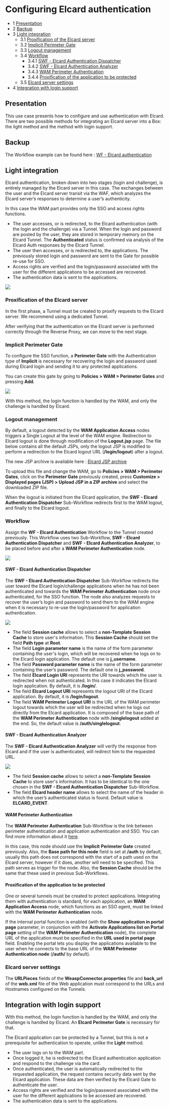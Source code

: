 Configuring Elcard authentication
=================================

* 1 [Presentation](#presentation)
* 2 [Backup](#backup)
* 3 [Light integration](#light-integration)
    * 3.1 [Proxification of the Elcard server](#proxification-of-the-elcard-server)
    * 3.2 [Implicit Perimeter Gate](#implicit-perimeter-gate)
    * 3.3 [Logout management](#logout-management)
    * 3.4 [Workflow](#workflow)
        * 3.4.1 [SWF - Elcard Authentication Dispatcher](#swf-elcard-authentication-dispatcher)
        * 3.4.2 [SWF - Elcard Authentication Analyzer](#swf-elcard-authentication-analyzer)
        * 3.4.3 [WAM Perimeter Authentication](#wam-perimeter-authentication)
        * 3.4.4 [Proxification of the application to be protected](#proxification-of-the-application-to-be-protected)
    * 3.5 [Elcard server settings](#elcard-server-settings)
* 4 [Integration with login support](#integration-with-login-support)

Presentation
------------

This use case presents how to configure and use authentication with Elcard. There are two possible methods for integrating an Elcard server into a Box: the light method and the method with login support.

Backup
------

The Workflow example can be found here : [WF - Elcard authentication](./backup/WF%20-%20Elcard%20authentication.backup)

Light integration
-----------------

Elcard authentication, broken down into two stages (login and challenge), is entirely managed by the Elcard server in this case. The exchanges between the user and the Elcard server transit via the WAF, which analyzes the Elcard server’s responses to determine a user’s authenticity.

In this case the WAM part provides only the SSO and access rights functions.

* The user accesses, or is redirected, to the Elcard authentication (with the login and the challenge) via a Tunnel. When the login and password are posted by the user, they are stored in temporary memory on the Elcard Tunnel. The **Authenticated** status is confirmed via analysis of the Elcard Auth responses by the Elcard Tunnel.
* The user then accesses, or is redirected to, the applications. The previously stored login and password are sent to the Gate for possible re-use for SSO.
* Access rights are verified and the login/password associated with the user for the different applications to be accessed are recovered.
* The authentication data is sent to the applications.

![](./attachments/elcardi-suitev5lightintegration.png)

### Proxification of the Elcard server

In the first phase, a Tunnel must be created to proxify requests to the Elcard server. We recommend using a dedicated Tunnel.

After verifying that the authentication on the Elcard server is performed correctly through the Reverse Proxy, we can move to the next stage.

### Implicit Perimeter Gate

To configure the SSO function, a **Perimeter Gate** with the Authentication type of **Implicit** is necessary for recovering the login and password used during Elcard login and sending it to any protected applications.

You can create this gate by going to **Policies > WAM > Perimeter Gates** and pressing **Add**.

![](./attachments/elcard_implicit_gate.png)

With this method, the login function is handled by the WAM, and only the challenge is handled by Elcard.

### Logout management

By default, a logout detected by the **WAM Application Access** nodes triggers a Single Logout at the level of the WAM engine. Redirection to Elcard logout is done through modification of the **Logout.jsp** page. The file below contains all the default JSPs, only the logout JSP is modified to perform a redirection to the Elcard logout URL (**/login/logout**) after a logout.

The new JSP archive is available here : [Elcard JSP archive](./backup/Elcard%20JSP.zip)

To upload this file and change the WAM, go to **Policies > WAM > Perimeter Gates**, click on the **Perimeter Gate** previously created, press **Customize > Displayed pages (JSP) > Upload JSP in a ZIP archive** and select the downloaded ZIP file.

When the logout is initiated from the Elcard application, the **SWF - Elcard Authentication Dispatcher** Sub-Workflow redirects first to the WAM logout, and finally to the Elcard logout.

### Workflow

Assign the **WF - Elcard Authentication** Workflow to the Tunnel created previously. This Workflow uses two Sub-Workflow, **SWF - Elcard Authentication Dispatcher** and **SWF - Elcard Authentication Analyzer**, to be placed before and after a **WAM Perimeter Authentication** node.

![](./attachments/workflow.png)

#### SWF - Elcard Authentication Dispatcher

The **SWF - Elcard Authentication Dispatcher** Sub-Workflow redirects the user toward the Elcard login/challenge applications when he has not been authenticated and towards the **WAM Perimeter Authentication** node once authenticated, for the SSO function. The node also analyzes requests to recover the user’s login and password to send them to the WAM engine when it is necessary to re-use the login/password for application authentication.

![](./attachments/settings1.png)

* The field **Session cache** allows to select a **non-Template** **Session Cache** to store user's information. This **Session Cache** should set the field **Path type** at **Root**.
* The field **Login parameter name** is the name of the form parameter containing the user's login, which will be recovered when he logs on to the Elcard login application. The default one is **j_username**.
* The field **Password parameter name** is the name of the form parameter containing the user’s password. The default one is **j_password**.
* The field **Elcard Login URI** represents the URI towards which the user is redirected when not authenticated. In this case it indicates the Elcard login application. By default, it is **/login/**.
* The field **Elcard Logout URI** represents the logout URI of the Elcard application. By default, it is **/login/logout**.
* The field **WAM Perimeter Logout URI** is the URL of the WAM perimeter logout towards which the user will be redirected when he logs out directly from the Elcard application. It is composed of the base path of the **WAM Perimeter Authentication** node with **/singlelogout** added at the end. So, the default value is **/auth/singlelogout**.

#### SWF - Elcard Authentication Analyzer

The **SWF - Elcard Authentication Analyzer** will verify the response from Elcard and if the user is authenticated, will redirect him to the requested URL.

![](./attachments/settings2.png)

* The field **Session cache** allows to select a **non-Template** **Session Cache** to store user's information. It has to be identical to the one chosen in the **SWF - Elcard Authentication Dispatcher** Sub-Workflow.
* The field **Elcard header name** allows to select the name of the header in which the user’s authenticated status is found. Default value is **ELCARD_EVENT**.

#### WAM Perimeter Authentication

The **WAM Perimeter Authentication** Sub-Workflow is the link between perimeter authentication and application authentication and SSO. You can find more information about it [here](./Setting%20up%20a%20perimeter%20authentication%20(SSO)).

In this case, this node should use the **Implicit** **Perimeter Gate** created previously. Also, the **Base path for this node** field is set at **/auth** by default, usually this path does not correspond with the start of a path used on the Elcard server, however if it does, another will need to be specified. This path serves as trigger for the node. Also, the **Session Cache** should be the same that these used in previous Sub-Workflows.

#### Proxification of the application to be protected

One or several tunnels must be created to protect applications. Integrating them with authentication is standard, for each application, an **WAM Application Access** node, which functions as an SSO agent, must be linked with the **WAM Perimeter Authentication** node.

If the internal portal function is enabled (with the **Show application in portal page** parameter, in conjunction with the **Activate Applications list on Portal page** setting of the **WAM Perimeter Authentication** node), the complete URL of the application must be specified in the **URL used in portal page** field. Enabling the portal lets you display the applications available to the user when he connects to the base URL of the **WAM Perimeter Authentication node** (**/auth/** by default).

### Elcard server settings

The **URLPieces** fields of the **WeaspConnector.properties** file and **back_url** of the **web.xml** file of the Web application must correspond to the URLs and Hostnames configured on the Tunnels.

Integration with login support
------------------------------

With this method, the login function is handled by the WAM, and only the challenge is handled by Elcard. An **Elcard** **Perimeter Gate** is necessary for that.

The Elcard application can be protected by a Tunnel, but this is not a prerequisite for authentication to operate, unlike the **Light** method.

* The user logs on to the WAM part.
* Once logged it, he is redirected to the Elcard authentication application and respond to the challenge via the card.
* Once authenticated, the user is automatically redirected to the requested application, the request contains security data sent by the Elcard application. These data are then verified by the Elcard Gate to authenticate the user.
* Access rights are verified and the login/password associated with the user for the different applications to be accessed are recovered.
* The authentication data is sent to the applications.
